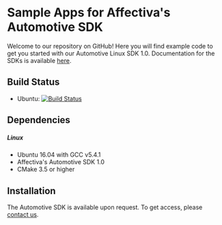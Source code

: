 # Sample Apps for Affectiva's Automotive SDK

Welcome to our repository on GitHub! Here you will find example code to get you started with our Automotive Linux SDK 1.0. Documentation for the SDKs is available [here](https://auto.affectiva.com).

Build Status
------------
- Ubuntu: [![Build Status](https://travis-ci.org/Affectiva/cpp-sdk-samples.svg?branch=auto)](https://travis-ci.org/Affectiva/cpp-sdk-samples)

Dependencies
------------

##### Linux
- Ubuntu 16.04 with GCC v5.4.1
- Affectiva's Automotive SDK 1.0
- CMake 3.5 or higher

Installation
------------

The Automotive SDK is available upon request. To get access, please [contact us](https://auto.affectiva.com/).
